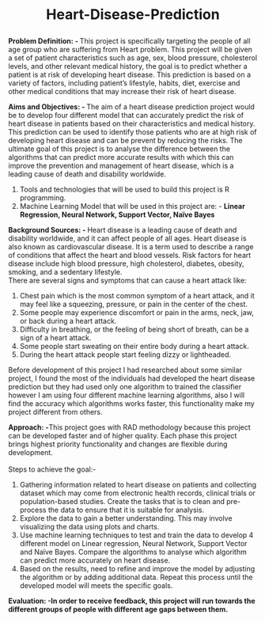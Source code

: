 # <p align="center">Heart-Disease-Prediction</p>

<b>Problem Definition: - </b>This project is specifically targeting the people of all age group who are suffering from Heart problem. This project will be given a set of patient characteristics such as age, sex, blood pressure, cholesterol levels, and other relevant medical history, the goal is to predict whether a patient is at risk of developing heart disease. This prediction is based on a variety of factors, including patient’s lifestyle, habits, diet, exercise and other medical conditions that may increase their risk of heart disease.

<b>Aims and Objectives: - </b>The aim of a heart disease prediction project would be to develop four different model  that can accurately predict the risk of heart disease in patients based on their characteristics and medical history. This prediction can be used to identify those patients who are at high risk of developing heart disease and can be prevent by reducing the risks.
The ultimate goal of this project is to analyse the difference between the algorithms that can predict more accurate results with which this can improve the prevention and management of heart disease, which is a leading cause of death and disability worldwide.
1.	Tools and technologies that will be used to build this project is R programming.
2.	Machine Learning Model that will be used in this project are: -	<b>Linear Regression, Neural Network, Support Vector, Naïve Bayes</b>

<b>Background Sources: - </b>Heart disease is a leading cause of death and disability worldwide, and it can affect people of all ages. Heart disease is also known as cardiovascular disease. It is a term used to describe a range of conditions that affect the heart and blood vessels. Risk factors for heart disease include high blood pressure, high cholesterol, diabetes, obesity, smoking, and a sedentary lifestyle.<br>
There are several signs and symptoms that can cause a heart attack like:
1.	Chest pain which is the most common symptom of a heart attack, and it may feel like a squeezing, pressure, or pain in the center of the chest.
2.	Some people may experience discomfort or pain in the arms, neck, jaw, or back during a heart attack.
3.	Difficulty in breathing, or the feeling of being short of breath, can be a sign of a heart attack.
4.	Some people start sweating on their entire body during a heart attack.
5.	During the heart attack people start feeling dizzy or lightheaded.

Before development of this project I had researched about some similar project, I found the most of the individuals had developed the heart disease prediction but they had used only one algorithm to trained the classifier however I am using four different machine learning algorithms, also I will find the accuracy which algorithms works faster, this functionality make my project different from others. 

<b>Approach: -</b>This project goes with RAD methodology because this project can be developed faster and of higher quality. Each phase this project brings highest priority functionality and changes are flexible during development.<br><br>
Steps to achieve the goal:-
1. Gathering information related to heart disease on patients and collecting dataset which may come from electronic health records, clinical trials or population-based studies. Create the tasks that is to clean and pre-process the data to ensure that it is suitable for analysis.
2. Explore the data to gain a better understanding. This may involve visualizing the data using plots and charts.
3. Use machine learning techniques to test and train the data to develop 4 different model on Linear regression, Neural Network, Support Vector and Naïve Bayes. Compare the algorithms to analyse which algorithm can predict more accurately on heart disease.
4. Based on the results, need to refine and improve the model by adjusting the algorithm or by adding additional data. Repeat this process until the developed model will meets the specific goals. 

<b>Evaluation: -<b>In order to receive feedback, this project will run towards the different groups of people
with different age gaps between them.

